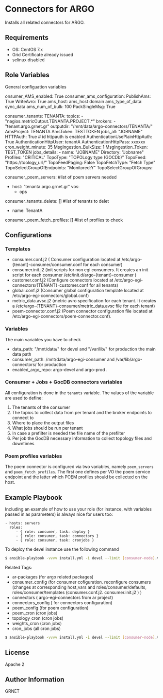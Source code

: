 Connectors for ARGO 
============================

Installs all related connectors for ARGO. 

Requirements
------------
- OS: CentOS 7.x
- Grid Certificate already issued
- selinux disabled


Role Variables
--------------
General configuation variables

onsumer_AMS_enabled: True
consumer_ams_configuration:
  PublishAms: True
  WriteAvro: True
  ams_host: ams_host domain 
  ams_type_of_data: sync_data
  ams_num_of_bulk: 100
  PackSingleMsg: True

consumer_tenants:
  TENANTA:
    topics:
      - "nagios.metricOutput.TENANTA.PROJECT.*"
    brokers:
      - "tenant.argo.grnet.gr"
    outputdir: "/mnt/data/argo-connectors/TENANTA/"
    AmsProject: TENANTA
    AmsToken: TESTTOKEN
    jobs_all: "JOBNAME"
    HTTPAuth: True # id httpauth is enabled
    AuthenticationUsePlainHttpAuth: True
    AuthenticationHttpUser: tenantA
    AuthenticationHttpPass: xxxxxx
    cron_weight_minute: 35
    MsgIngestion_BulkSize: 1
    MsgIngestion_Token: TEST_TOKEN
    jobs_details:
      - name: "JOBNAME"
        Directory: "Jobname"
        Profiles: "CRITICAL"
        TopoType: "TOPOLogy type (GOCDb)"
        TopoFeed: "https://toology_url/"
        TopoFeedPaging: False
        TopoFetchType: "Fetch Type"
        TopoSelectGroupOfEndpoints: "Monitored:Y"
        TopoSelectGroupOfGroups:


consumer_poem_servers: #list of poem servers needed
  - host: "tenanta.argo.grnet.gr"
    vos:
      - ops

consumer_tenants_delete: [] #list of tenants to delet
  - name: TenantA

consumer_poem_fetch_profiles: [] #list of profiles to check 

Configurations
----------------
### Templates

 - consumer.conf.j2	( Consumer configuration located at /etc/argo-{tenant}-consumer/consumer.conf  for each consumer) 
 - consumer.init.j2	(init scripts for non egi consumers. It creates an init script for each consumer /etc/init.d/argo-{tenant}-consumer )
 - customer.conf.j2	(Configure connectors located at /etc/argo-egi-connectors/{TENANT}-customer.conf for all tenants)
 - global.conf.j2	(Consumer global configuration template located at /etc/argo-egi-connectors/global.conf)
 - metric_data.avsc.j2	(metric avro specification for each tenant. It creates a /etc/argo-{TENANT}-consumer/metric_data.avsc file for each tenant) 
 - poem-connector.conf.j2	(Poem connector configuration file located at /etc/argo-egi-connectors/poem-connector.conf).
 
### Variables

The main variables you have to check

 - data_path: "/mnt/data/" for devel and "/var/lib/" for production the main data path 
 - consumer_path: /mnt/data/argo-egi-consumer and /var/lib/argo-connectors/ for production
 - enabled_argo_repo: argo-devel and argo-prod . 
 
### Consumer + Jobs + GocDB connectors variables 

All configuration is done in the `tenants` variable. The values of the variable are used to define:

 1. The tenants of the consumer
 2. The topics to collect data from per tenant and the broker endpoints to connect to
 3. Where to place the output files
 4. What jobs should be run per tenant
 5. In case a prefilter is needed the file name of the prefilter
 6. Per job the GocDB necessary information to collect topology files and downtimes

### Poem profiles variables

The poem connector is configured via two variables, namely `poem_servers` and `poem_fetch_profiles`. The first one defines per VO the poem service endpoint and the latter which POEM profiles should be collected on the host. 

Example Playbook
----------------

Including an example of how to use your role (for instance, with variables
passed in as parameters) is always nice for users too:

    - hosts: servers
      roles:
         - { role: consumer, task: deploy }
         - { role: consumer, task: connectors }
         - { role: consumer, task: cronjobs }

To deploy the devel instance use the following command

```bash
$ ansible-playbook -vvvv install.yml -i devel --limit [consumer-node].vm.okeanos.grnet.gr  
```

Related Tags: 

 - ar-packages (for argo related packages) 
 - consumer_config (for consumer cofiguration. reconfigure consumers (changes at corresponding host_vars and roles/consumer/defaults, roles/consumer/templates (consumer.conf.j2. consumer.init.j2 ) )
 - connectors ( argo-egi-connectors from ar project) 
 - connectors_config ( for connectors configuration) 
 - poem_config (for poem configuration) 
 - poem_cron (cron jobs)
 - topology_cron (cron jobs)
 - weights_cron (cron jobs)
 - cron_jobs (all cron jobs)
 
```bash
$ ansible-playbook -vvvv install.yml -i devel --limit [consumer-node].vm.okeanos.grnet.gr  --tags cron_jobs
```


License
-------

Apache 2

Author Information
------------------

GRNET
